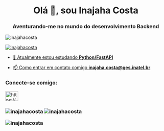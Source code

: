 <h1 align="center">Olá 👋, sou Inajaha Costa</h1>
<h3 align="center">Aventurando-me no mundo do desenvolvimento Backend</h3>

<p align="left"> <img src ="https://komarev.com/ghpvc/?username=inajahacosta&label=Profile%20views&color=0e75b6&style=flat" alt="inajahacosta" /> </p>

<p align="left"> <a href="https ://github.com/ryo-ma/github-profile-trophy"><img src="https://github-profile-trophy.vercel.app/?username=inajahacosta" alt="inajahacosta" /> </p>

- 🌱 Atualmente estou estudando **Python/FastAPI**

- 📫 Como entrar em contato comigo **inajaha.costa@ges.inatel.br**

<h3 align="left">Conecte-se comigo:</h3>
<p alinhar="esquerda">
<a href="https://linkedin.com/in/https://www.linkedin.com/in/inajaha-costa-vilas-boas-6b9483179/" target="blank"><img align="center " src="https://raw.githubusercontent.com/rahuldkjain/github-profile-readme-generator/master/src/images/icons/Social/linked-in-alt.svg" alt="https://www .linkedin.com/in/inajaha-costa-vilas-boas-6b9483179/" height="30" width="40" /></a> </p> <h3 align="left">


<p><img align="left" src="https://github-readme-stats.vercel.app/api/top-langs?username=inajahacosta&show_icons=true&locale=en&layout=compact" alt="inajahacosta" /> </p>

<p> <img align="center" src="https://github-readme-stats.vercel.app/api?username=inajahacosta&show_icons=true&locale=en" alt="inajahacosta" /> </p>

<p><img align="center" src="https://github-readme-streak-stats.herokuapp.com/?user=inajahacosta&" alt="inajahacosta" /></p>
